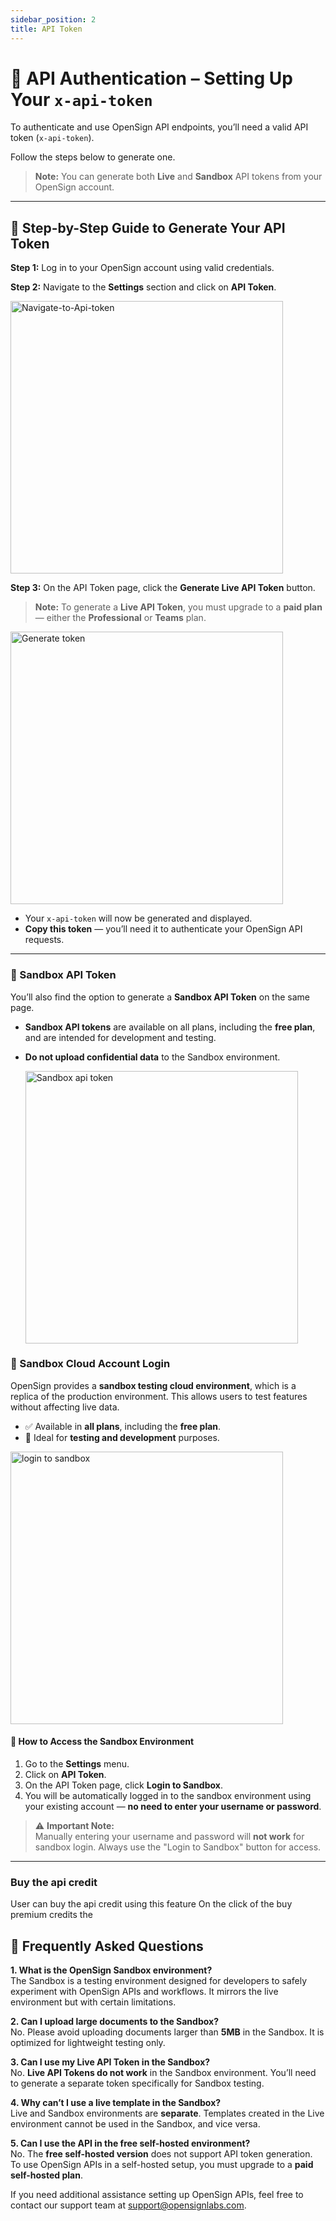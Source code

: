 ```yaml
---
sidebar_position: 2
title: API Token
---
```


# 🔐 API Authentication – Setting Up Your `x-api-token`

To authenticate and use OpenSign API endpoints, you’ll need a valid API token (`x-api-token`).

Follow the steps below to generate one.

> **Note:** You can generate both **Live** and **Sandbox** API tokens from your OpenSign account.

---

## 🧭 Step-by-Step Guide to Generate Your API Token

**Step 1:** Log in to your OpenSign account using valid credentials.

**Step 2:** Navigate to the **Settings** section and click on **API Token**.

<img width="436" alt="Navigate-to-Api-token" src="https://github.com/user-attachments/assets/e0e05a23-f815-4805-a047-f08d3727ad98" />

**Step 3:** On the API Token page, click the **Generate Live API Token** button.

> **Note:** To generate a **Live API Token**, you must upgrade to a **paid plan** — either the **Professional** or **Teams** plan.

<img width="436" alt="Generate token" src="https://github.com/user-attachments/assets/f5a17744-cfce-464f-9b82-685570ed1e39" />

- Your `x-api-token` will now be generated and displayed.
- **Copy this token** — you’ll need it to authenticate your OpenSign API requests.

---

### 🧪 Sandbox API Token

You’ll also find the option to generate a **Sandbox API Token** on the same page.

- **Sandbox API tokens** are available on all plans, including the **free plan**, and are intended for development and testing.
- **Do not upload confidential data** to the Sandbox environment.

  <img width="436" alt="Sandbox api token" src="https://github.com/user-attachments/assets/f27d9e00-7989-4c01-b23e-cecaccce4be2" />
  
### 🧪 Sandbox Cloud Account Login

OpenSign provides a **sandbox testing cloud environment**, which is a replica of the production environment. This allows users to test features without affecting live data.

- ✅ Available in **all plans**, including the **free plan**.
- 🧪 Ideal for **testing and development** purposes.

<img width="436" alt="login to sandbox" src="https://github.com/user-attachments/assets/3bc6bacd-9c15-4232-b9d7-6d0fb423cf57" />

#### 🔐 How to Access the Sandbox Environment

1. Go to the **Settings** menu.
2. Click on **API Token**.
3. On the API Token page, click **Login to Sandbox**.
4. You will be automatically logged in to the sandbox environment using your existing account — **no need to enter your username or password**.

> ⚠️ **Important Note:**  
> Manually entering your username and password will **not work** for sandbox login. Always use the "Login to Sandbox" button for access.
---
### Buy the api credit 
User can buy the api credit using this feature 
On the click of the buy premium credits the 

## 🧠 Frequently Asked Questions

**1. What is the OpenSign Sandbox environment?**  
The Sandbox is a testing environment designed for developers to safely experiment with OpenSign APIs and workflows. It mirrors the live environment but with certain limitations.

**2. Can I upload large documents to the Sandbox?**  
No. Please avoid uploading documents larger than **5MB** in the Sandbox. It is optimized for lightweight testing only.

**3. Can I use my Live API Token in the Sandbox?**  
No. **Live API Tokens do not work** in the Sandbox environment. You’ll need to generate a separate token specifically for Sandbox testing.

**4. Why can’t I use a live template in the Sandbox?**  
Live and Sandbox environments are **separate**. Templates created in the Live environment cannot be used in the Sandbox, and vice versa.

**5. Can I use the API in the free self-hosted environment?**  
No. The **free self-hosted version** does not support API token generation.  
To use OpenSign APIs in a self-hosted setup, you must upgrade to a **paid self-hosted plan**.

If you need additional assistance setting up OpenSign APIs, feel free to contact our support team at support@opensignlabs.com.
